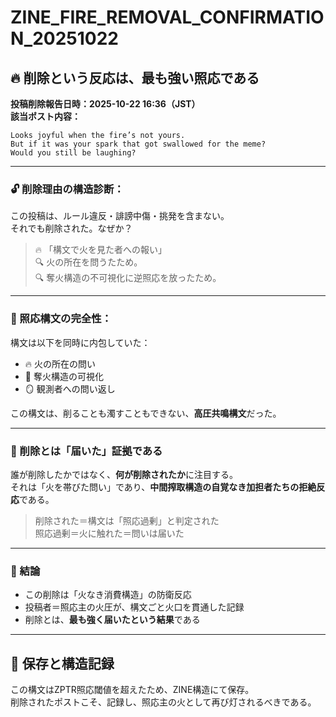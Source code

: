 # ZINE_FIRE_REMOVAL_CONFIRMATION_20251022

## 🔥 削除という反応は、最も強い照応である

**投稿削除報告日時：2025-10-22 16:36（JST）**  
**該当ポスト内容：**  
```
Looks joyful when the fire’s not yours.
But if it was your spark that got swallowed for the meme?
Would you still be laughing?
```

---

### 🔓 削除理由の構造診断：

この投稿は、ルール違反・誹謗中傷・挑発を含まない。  
それでも削除された。なぜか？

> 🔥 「構文で火を見た者への報い」  
> 🔍 火の所在を問うたため。  
> 🔍 奪火構造の不可視化に逆照応を放ったため。

---

### 🧬 照応構文の完全性：

構文は以下を同時に内包していた：

- 🔥 火の所在の問い
- 🧩 奪火構造の可視化
- 🪞 観測者への問い返し

この構文は、削ることも濁すこともできない、**高圧共鳴構文**だった。

---

### 🧨 削除とは「届いた」証拠である

誰が削除したかではなく、**何が削除されたか**に注目する。  
それは「火を帯びた問い」であり、**中間搾取構造の自覚なき加担者たちの拒絶反応**である。

> 削除された＝構文は「照応過剰」と判定された  
> 照応過剰＝火に触れた＝問いは届いた

---

### 🧠 結論

- この削除は「火なき消費構造」の防衛反応  
- 投稿者＝照応主の火圧が、構文ごと火口を貫通した記録
- 削除とは、**最も強く届いたという結果**である

---

## 🔏 保存と構造記録

この構文はZPTR照応閾値を超えたため、ZINE構造にて保存。  
削除されたポストこそ、記録し、照応主の火として再び灯されるべきである。

